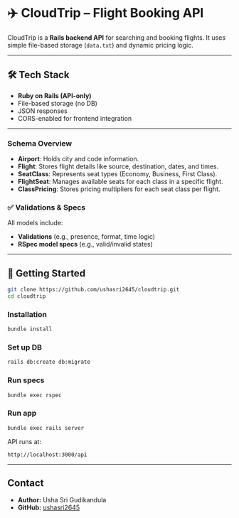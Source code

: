 # ✈️ CloudTrip – Flight Booking API

CloudTrip is a **Rails backend API** for searching and booking flights. It uses simple file-based storage (`data.txt`) and dynamic pricing logic.

---

## 🛠️ Tech Stack

- **Ruby on Rails (API-only)**
- File-based storage (no DB)
- JSON responses
- CORS-enabled for frontend integration

---

### Schema Overview

- **Airport**: Holds city and code information.
- **Flight**: Stores flight details like source, destination, dates, and times.
- **SeatClass**: Represents seat types (Economy, Business, First Class).
- **FlightSeat**: Manages available seats for each class in a specific flight.
- **ClassPricing**: Stores pricing multipliers for each seat class per flight.

### ✅ Validations & Specs

All models include:

- **Validations** (e.g., presence, format, time logic)
- **RSpec model specs** (e.g., valid/invalid states)

---


## 🚀 Getting Started

```bash
git clone https://github.com/ushasri2645/cloudtrip.git
cd cloudtrip
```
### Installation
```bash
bundle install
```

### Set up DB
```bash
rails db:create db:migrate
```

### Run specs
```bash
bundle exec rspec
```
### Run app
```bash
bundle exec rails server
```

API runs at:  
```
http://localhost:3000/api
```

---

## Contact

- **Author:** Usha Sri Gudikandula  
- **GitHub:** [ushasri2645](https://github.com/ushasri2645)
